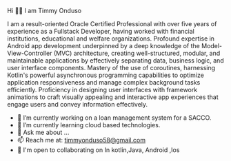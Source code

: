 Hi 🙋‍♂️ I am Timmy Onduso

I am a result-oriented Oracle Certified Professional with over five years of experience as a Fullstack Developer, having worked with financial institutions, educational and welfare organizations. Profound expertise in Android app development underpinned by a deep knowledge of the Model-View-Controller (MVC) architecture, creating well-structured, modular, and maintainable applications by effectively separating data, business logic, and user interface components. Mastery of the use of coroutines, harnessing Kotlin's powerful asynchronous programming capabilities to optimize application responsiveness and manage complex background tasks efficiently. Proficiency in designing user interfaces with framework animations to craft visually appealing and interactive app experiences that engage users and convey information effectively.

- 🔭 I’m currently working on a loan management system for a SACCO.
- 🌱 I’m currently learning cloud based technologies.
- 💬 Ask me about ...
- 📫 Reach me at: timmyonduso58@gmail.com
- 🤝  I'm open to collaborating on In kotlin,Java, Android ,Ios

